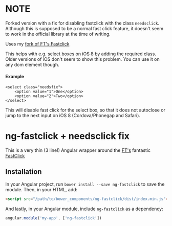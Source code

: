 # NOTE
Forked version with a fix for disabling fastclick with the class `needsclick`. Although this is supposed to be a normal fast click feature, it doesn't seem to work in the official library at the time of writing.

Uses my [fork of FT's Fastclick](https://github.com/dac09/fastclick)

This helps with e.g. select boxes on iOS 8 by adding the required class. Older versions of iOS don't seem to show this problem.
You can use it on any dom element though.
#### Example
```
<select class="needsfix">
	<option value="1">One</option>
	<option value="2">Two</option>
</select>
```
This will disable fast click for the select box, so that it does not autoclose or jump to the next input on iOS 8 (Cordova/Phonegap and Safari).


# ng-fastclick + needsclick fix

This is a very thin (3 line!) Angular wrapper around the [FT's](https://github.com/ftlabs) fantastic [FastClick](https://github.com/ftlabs/fastclick)

## Installation

In your Angular project, run `bower install --save ng-fastclick` to save the
module. Then, in your HTML, add:

``` html
<script src="/path/to/bower_components/ng-fastclick/dist/index.min.js"></script>
```

And lastly, in your Angular module, include `ng-fastclick` as a dependency:

``` javascript
angular.module('my-app', ['ng-fastclick'])
```

